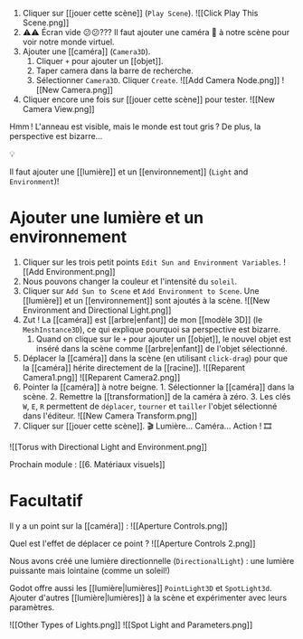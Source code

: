 1. Cliquer sur [[jouer cette scène]] (`Play Scene`).
	![[Click Play This Scene.png]]
2. ⚠️⚠️ Écran vide 😕😕??? Il faut ajouter une caméra 🎥 à notre scène pour voir notre monde virtuel.
3. Ajouter une [[caméra]] (`Camera3D`).
	1. Cliquer `+` pour ajouter un [[objet]].
	2. Taper camera dans la barre de recherche.
	3. Sélectionner `Camera3D`. Cliquer `Create`.
		![[Add Camera Node.png]]
	![[New Camera.png]]
4. Cliquer encore une fois sur [[jouer cette scène]] pour tester.
	 ![[New Camera View.png]]

Hmm ! L'anneau est visible, mais le monde est tout gris ? De plus, la perspective est bizarre...

💡
 
Il faut ajouter une [[lumière]] et un [[environnement]] (`Light` and `Environment`)!

# Ajouter une lumière et un environnement

1. Cliquer sur les trois petit points `Edit Sun and Environment Variables`.
	![[Add Environment.png]]
2. Nous pouvons changer la couleur et l'intensité du `soleil`.
3. Cliquer sur `Add Sun to Scene` et `Add Environment to Scene`. Une [[lumière]] et un [[environnement]] sont ajoutés à la scène.
	![[New Environment and Directional Light.png]]
4. Zut ! La [[caméra]] est [[arbre|enfant]] de mon [[modèle 3D]] (le `MeshInstance3D`), ce qui explique pourquoi sa perspective est bizarre. 
	1. Quand on clique sur le `+` pour ajouter un [[objet]], le nouvel objet est inséré dans la scène comme [[arbre|enfant]] de l'objet sélectionné.
5. Déplacer la [[caméra]] dans la scène (en utilisant `click-drag`) pour que la [[caméra]] hérite directement de la [[racine]].
	![[Reparent Camera1.png]]
	![[Reparent Camera2.png]]
6. Pointer la [[caméra]] à notre beigne.
		1. Sélectionner la [[caméra]] dans la scène.
		2. Remettre la [[transformation]] de la caméra à zéro.
		3. Les clés `W`, `E`, `R` permettent de `déplacer`, `tourner` et `tailler` l'objet sélectionné dans l'éditeur.
		![[New Camera Transform.png]]
7. Cliquer sur [[jouer cette scène]]. 🎬 Lumière... Caméra... Action ! 🎞️

![[Torus with Directional Light and Environment.png]]

Prochain module : [[6. Matériaux visuels]]


# Facultatif

Il y a un point sur la [[caméra]] :
![[Aperture Controls.png]]

Quel est l'effet de déplacer ce point ?
![[Aperture Controls 2.png]]

Nous avons créé une lumière directionnelle (`DirectionalLight`) : une lumière puissante mais lointaine (comme un soleil!)

Godot offre aussi les [[lumière|lumières]] `PointLight3D` et `SpotLight3d`.  Ajouter d'autres [[lumière|lumières]] à la scène et expérimenter avec leurs paramètres.

![[Other Types of Lights.png]]
![[Spot Light and Parameters.png]]